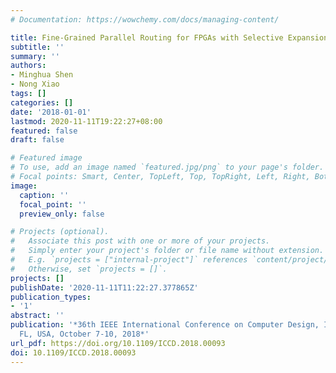 ```yaml
---
# Documentation: https://wowchemy.com/docs/managing-content/

title: Fine-Grained Parallel Routing for FPGAs with Selective Expansion
subtitle: ''
summary: ''
authors:
- Minghua Shen
- Nong Xiao
tags: []
categories: []
date: '2018-01-01'
lastmod: 2020-11-11T19:22:27+08:00
featured: false
draft: false

# Featured image
# To use, add an image named `featured.jpg/png` to your page's folder.
# Focal points: Smart, Center, TopLeft, Top, TopRight, Left, Right, BottomLeft, Bottom, BottomRight.
image:
  caption: ''
  focal_point: ''
  preview_only: false

# Projects (optional).
#   Associate this post with one or more of your projects.
#   Simply enter your project's folder or file name without extension.
#   E.g. `projects = ["internal-project"]` references `content/project/deep-learning/index.md`.
#   Otherwise, set `projects = []`.
projects: []
publishDate: '2020-11-11T11:22:27.377865Z'
publication_types:
- '1'
abstract: ''
publication: '*36th IEEE International Conference on Computer Design, ICCD 2018, Orlando,
  FL, USA, October 7-10, 2018*'
url_pdf: https://doi.org/10.1109/ICCD.2018.00093
doi: 10.1109/ICCD.2018.00093
---
```

